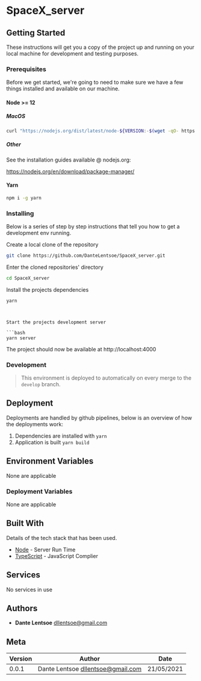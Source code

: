 # SpaceX_server

## Getting Started

These instructions will get you a copy of the project up and running on your local machine for development and testing purposes.

### Prerequisites

Before we get started, we're going to need to make sure we have a few things installed and available on our machine.

#### Node >= 12

##### MacOS

```bash
curl "https://nodejs.org/dist/latest/node-${VERSION:-$(wget -qO- https://nodejs.org/dist/latest/ | sed -nE 's|.*>node-(.*)\.pkg</a>.*|\1|p')}.pkg" > "$HOME/Downloads/node-latest.pkg" && sudo installer -store -pkg "$HOME/Downloads/node-latest.pkg" -target "/"
```

##### Other

See the installation guides available @ nodejs.org:

https://nodejs.org/en/download/package-manager/

#### Yarn

```bash
npm i -g yarn
```

### Installing

Below is a series of step by step instructions that tell you how to get a development env running.

Create a local clone of the repository

```bash
git clone https://github.com/DanteLentsoe/SpaceX_server.git
```

Enter the cloned repositories' directory

```bash
cd SpaceX_server
```

Install the projects dependencies

```bash
yarn
```
```


Start the projects development server

```bash
yarn server
```

The project should now be available at http://localhost:4000

### Development

> This environment is deployed to automatically on every merge to the `develop` branch.


## Deployment

Deployments are handled by github pipelines, below is an overview of how the deployments work:

1. Dependencies are installed with `yarn`
2. Application is built `yarn build`

## Environment Variables

None are applicable

### Deployment Variables

None are applicable

## Built With

Details of the tech stack that has been used.

- [Node](https://nodejs.org) - Server Run Time
- [TypeScript](https://www.typescriptlang.org/) - JavaScript Complier


## Services

No services in use


## Authors

- **Dante Lentsoe** <dllentsoe@gmail.com>


## Meta

| Version | Author                                   | Date       |
| ------- | ---------------------------------------- | ---------- |
| 0.0.1   | Dante Lentsoe <dllentsoe@gmail.com>      | 21/05/2021 |

